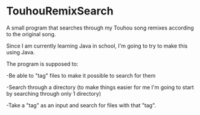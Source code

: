 # TouhouRemixSearch
A small program that searches through my Touhou song remixes according to the original song.

Since I am currently learning Java in school, I'm going to try to make this using Java.

The program is supposed to:

-Be able to "tag" files to make it possible to search for them

-Search through a directory (to make things easier for me I'm going to start by searching through only 1 directory)

-Take a "tag" as an input and search for files with that "tag".
